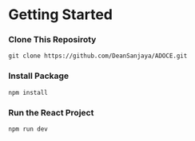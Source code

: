 # Getting Started

### Clone This Reposiroty

```
git clone https://github.com/DeanSanjaya/ADOCE.git
```

### Install Package
```
npm install
```

### Run the React Project
```
npm run dev
```

